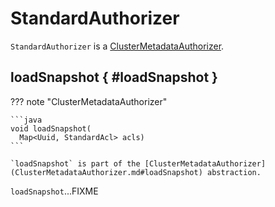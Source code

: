 # StandardAuthorizer

`StandardAuthorizer` is a [ClusterMetadataAuthorizer](ClusterMetadataAuthorizer.md).

## loadSnapshot { #loadSnapshot }

??? note "ClusterMetadataAuthorizer"

    ```java
    void loadSnapshot(
      Map<Uuid, StandardAcl> acls)
    ```

    `loadSnapshot` is part of the [ClusterMetadataAuthorizer](ClusterMetadataAuthorizer.md#loadSnapshot) abstraction.

`loadSnapshot`...FIXME
